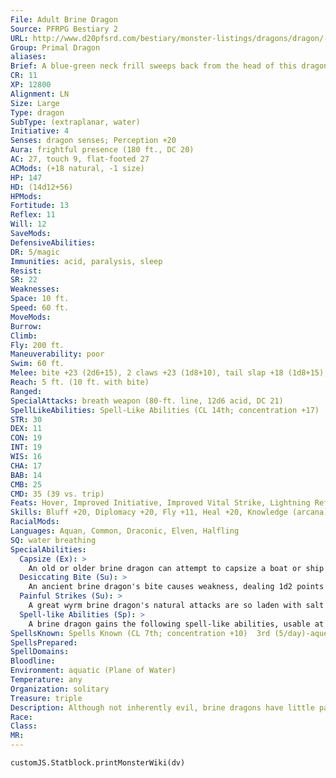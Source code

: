 ```yaml
---
File: Adult Brine Dragon
Source: PFRPG Bestiary 2
URL: http://www.d20pfsrd.com/bestiary/monster-listings/dragons/dragon/-primal-brine
Group: Primal Dragon
aliases: 
Brief: A blue-green neck frill sweeps back from the head of this dragon, leading to a body of shiny scales and fin-like crests.
CR: 11
XP: 12800
Alignment: LN
Size: Large
Type: dragon
SubType: (extraplanar, water)
Initiative: 4
Senses: dragon senses; Perception +20
Aura: frightful presence (180 ft., DC 20)
AC: 27, touch 9, flat-footed 27
ACMods: (+18 natural, -1 size)
HP: 147
HD: (14d12+56)
HPMods: 
Fortitude: 13
Reflex: 11
Will: 12
SaveMods: 
DefensiveAbilities: 
DR: 5/magic
Immunities: acid, paralysis, sleep
Resist: 
SR: 22
Weaknesses: 
Space: 10 ft.
Speed: 60 ft.
MoveMods: 
Burrow: 
Climb: 
Fly: 200 ft.
Maneuverability: poor
Swim: 60 ft.
Melee: bite +23 (2d6+15), 2 claws +23 (1d8+10), tail slap +18 (1d8+15), 2 wings +18 (1d6+5)
Reach: 5 ft. (10 ft. with bite)
Ranged: 
SpecialAttacks: breath weapon (80-ft. line, 12d6 acid, DC 21)
SpellLikeAbilities: Spell-Like Abilities (CL 14th; concentration +17)  At Will-control water, obscuring mist, speak with animals (fish only), water breathing
STR: 30
DEX: 11
CON: 19
INT: 19
WIS: 16
CHA: 17
BAB: 14
CMB: 25
CMD: 35 (39 vs. trip)
Feats: Hover, Improved Initiative, Improved Vital Strike, Lightning Reflexes, Power Attack, Skill Focus (Swim), Vital Strike
Skills: Bluff +20, Diplomacy +20, Fly +11, Heal +20, Knowledge (arcana) +21,  Knowledge (nature) +21, Perception +20, Sense Motive +20, Survival +20, Swim +41
RacialMods: 
Languages: Aquan, Common, Draconic, Elven, Halfling
SQ: water breathing
SpecialAbilities:
  Capsize (Ex): >
    An old or older brine dragon can attempt to capsize a boat or ship by ramming it as a charge attack and making a CMB check. The DC of this check is 25 or the result of the boat captain's Profession (sailor) check, whichever is higher. For each size category larger the ship is than the brine dragon's size, the dragon takes a cumulative -10 penalty on the check.
  Desiccating Bite (Su): >
    An ancient brine dragon's bite causes weakness, dealing 1d2 points of Strength drain in addition to its normal damage. A great wyrm's bite deals 1d4 points of Strength drain. A Fortitude save (DC equals the dragon's breath weapon save DC) negates the Strength drain.
  Painful Strikes (Su): >
    A great wyrm brine dragon's natural attacks are so laden with salt and acidic crystals that every time it strikes a creature with one of these attacks, the target must make a Fortitude save (DC equals the dragon's breath weapon save DC) or be stunned for a round from the pain.
  Spell-like Abilities (Sp): >
    A brine dragon gains the following spell-like abilities, usable at will (unless indicated otherwise) at the listed age. Very young-speak with animals (fish only); Young- obscuring mist; Juvenile-water breathing; Adult-control water; Ancient-horrid wilting (3/day); Great wyrm-tsunami^[This spell is from the Pathfinder RPG Advanced Player's Guide] (3/day).
SpellsKnown: Spells Known (CL 7th; concentration +10)  3rd (5/day)-aqueous orb^[PFRPG Advanced Player's Guide] (DC 16), sleet storm (DC 16)  2nd (7/day)-alter self, invisibility, slipstream^[PFRPG Advanced Player's Guide]  1st (7/day)-color spray (DC 14), feather fall, flare burst^[PFRPG Advanced Player's Guide] (DC 14), ray of enfeeblement (DC 14), touch of the sea^[PFRPG Advanced Player's Guide]  0 (at will)-detect magic, detect poison, mage hand, open/ close, prestidigitation, read magic, resistance
SpellsPrepared: 
SpellDomains: 
Bloodline: 
Environment: aquatic (Plane of Water)
Temperature: any
Organization: solitary
Treasure: triple
Description: Although not inherently evil, brine dragons have little patience for kindness and philanthropy. As they age, they grow more and more opinionated and obsessed with power-by adult age, a brine dragon counts itself a failure if it doesn't rule over a collection of "lesser beings" such as humans, merfolk, locathah, or even sahuagin.
Race: 
Class: 
MR: 
---
```

```dataviewjs
customJS.Statblock.printMonsterWiki(dv)
```
